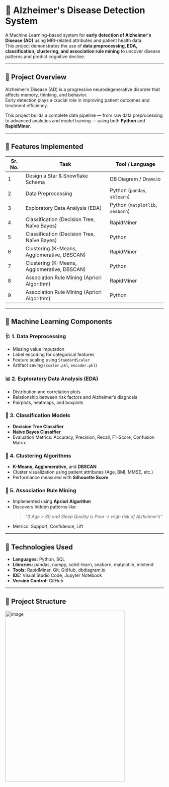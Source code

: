 # 🧠 Alzheimer's Disease Detection System

A Machine Learning–based system for **early detection of Alzheimer's Disease (AD)** using MRI-related attributes and patient health data.  
This project demonstrates the use of **data preprocessing, EDA, classification, clustering, and association rule mining** to uncover disease patterns and predict cognitive decline.

---

## 🚀 Project Overview

Alzheimer’s Disease (AD) is a progressive neurodegenerative disorder that affects memory, thinking, and behavior.  
Early detection plays a crucial role in improving patient outcomes and treatment efficiency.

This project builds a complete data pipeline — from raw data preprocessing to advanced analytics and model training — using both **Python** and **RapidMiner**.

---

## 🧩 Features Implemented

| Sr. No. | Task | Tool / Language |
|----------|------|----------------|
| 1 | Design a Star & Snowflake Schema | DB Diagram / Draw.io |
| 2 | Data Preprocessing | Python (`pandas`, `sklearn`) |
| 3 | Exploratory Data Analysis (EDA) | Python (`matplotlib`, `seaborn`) |
| 4 | Classification (Decision Tree, Naïve Bayes) | RapidMiner |
| 5 | Classification (Decision Tree, Naïve Bayes) | Python |
| 6 | Clustering (K-Means, Agglomerative, DBSCAN) | RapidMiner |
| 7 | Clustering (K-Means, Agglomerative, DBSCAN) | Python |
| 8 | Association Rule Mining (Apriori Algorithm) | RapidMiner |
| 9 | Association Rule Mining (Apriori Algorithm) | Python |

---

## 🧠 Machine Learning Components

### 🩺 1. **Data Preprocessing**
- Missing value imputation  
- Label encoding for categorical features  
- Feature scaling using `StandardScaler`  
- Artifact saving (`scaler.pkl`, `encoder.pkl`)

### 📊 2. **Exploratory Data Analysis (EDA)**
- Distribution and correlation plots  
- Relationship between risk factors and Alzheimer’s diagnosis  
- Pairplots, heatmaps, and boxplots

### 🌳 3. **Classification Models**
- **Decision Tree Classifier**
- **Naïve Bayes Classifier**
- Evaluation Metrics: Accuracy, Precision, Recall, F1-Score, Confusion Matrix

### 🧩 4. **Clustering Algorithms**
- **K-Means**, **Agglomerative**, and **DBSCAN**
- Cluster visualization using patient attributes (Age, BMI, MMSE, etc.)
- Performance measured with **Silhouette Score**

### 🔗 5. **Association Rule Mining**
- Implemented using **Apriori Algorithm**
- Discovers hidden patterns like:
  > *“If Age > 80 and Sleep Quality is Poor → High risk of Alzheimer’s”*
- Metrics: Support, Confidence, Lift

---

## 🧰 Technologies Used

- **Languages:** Python, SQL  
- **Libraries:** pandas, numpy, scikit-learn, seaborn, matplotlib, mlxtend  
- **Tools:** RapidMiner, Git, GitHub, dbdiagram.io  
- **IDE:** Visual Studio Code, Jupyter Notebook  
- **Version Control:** GitHub  

---

## 📂 Project Structure
<img width="379" height="541" alt="image" src="https://github.com/user-attachments/assets/5ab56e36-5534-48d3-802d-b71ead560c84" />

